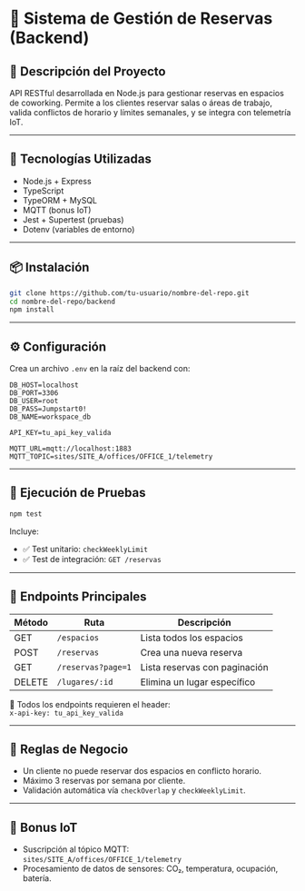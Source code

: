 # 📘 Sistema de Gestión de Reservas (Backend)

## 🧩 Descripción del Proyecto

API RESTful desarrollada en Node.js para gestionar reservas en espacios de coworking. Permite a los clientes reservar salas o áreas de trabajo, valida conflictos de horario y límites semanales, y se integra con telemetría IoT.

---

## 🚀 Tecnologías Utilizadas

- Node.js + Express
- TypeScript
- TypeORM + MySQL
- MQTT (bonus IoT)
- Jest + Supertest (pruebas)
- Dotenv (variables de entorno)

---

## 📦 Instalación

```bash
git clone https://github.com/tu-usuario/nombre-del-repo.git
cd nombre-del-repo/backend
npm install
```

---

## ⚙️ Configuración

Crea un archivo `.env` en la raíz del backend con:

```env
DB_HOST=localhost
DB_PORT=3306
DB_USER=root
DB_PASS=Jumpstart0!
DB_NAME=workspace_db

API_KEY=tu_api_key_valida

MQTT_URL=mqtt://localhost:1883
MQTT_TOPIC=sites/SITE_A/offices/OFFICE_1/telemetry
```

---

## 🧪 Ejecución de Pruebas

```bash
npm test
```

Incluye:

- ✅ Test unitario: `checkWeeklyLimit`
- ✅ Test de integración: `GET /reservas`

---

## 📡 Endpoints Principales

| Método | Ruta                  | Descripción                        |
|--------|-----------------------|------------------------------------|
| GET    | `/espacios`           | Lista todos los espacios           |
| POST   | `/reservas`           | Crea una nueva reserva             |
| GET    | `/reservas?page=1`    | Lista reservas con paginación      |
| DELETE | `/lugares/:id`        | Elimina un lugar específico        |

🔐 Todos los endpoints requieren el header:  
`x-api-key: tu_api_key_valida`

---

## 🧠 Reglas de Negocio

- Un cliente no puede reservar dos espacios en conflicto horario.
- Máximo 3 reservas por semana por cliente.
- Validación automática vía `checkOverlap` y `checkWeeklyLimit`.

---

## 📡 Bonus IoT

- Suscripción al tópico MQTT:  
  `sites/SITE_A/offices/OFFICE_1/telemetry`
- Procesamiento de datos de sensores: CO₂, temperatura, ocupación, batería.